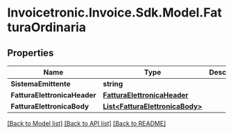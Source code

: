 # Invoicetronic.Invoice.Sdk.Model.FatturaOrdinaria

## Properties

Name | Type | Description | Notes
------------ | ------------- | ------------- | -------------
**SistemaEmittente** | **string** |  | [optional] 
**FatturaElettronicaHeader** | [**FatturaElettronicaHeader**](FatturaElettronicaHeader.md) |  | [optional] 
**FatturaElettronicaBody** | [**List&lt;FatturaElettronicaBody&gt;**](FatturaElettronicaBody.md) |  | [optional] 

[[Back to Model list]](../README.md#documentation-for-models) [[Back to API list]](../README.md#documentation-for-api-endpoints) [[Back to README]](../README.md)


